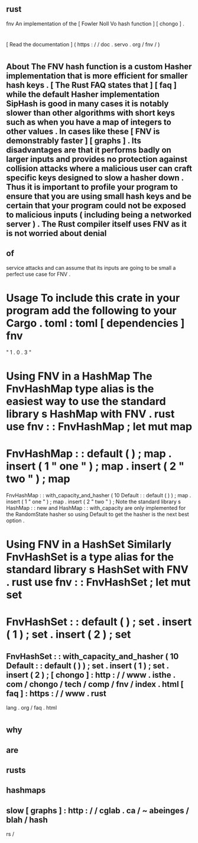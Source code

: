#
rust
-
fnv
An
implementation
of
the
[
Fowler
Noll
Vo
hash
function
]
[
chongo
]
.
#
#
#
[
Read
the
documentation
]
(
https
:
/
/
doc
.
servo
.
org
/
fnv
/
)
#
#
About
The
FNV
hash
function
is
a
custom
Hasher
implementation
that
is
more
efficient
for
smaller
hash
keys
.
[
The
Rust
FAQ
states
that
]
[
faq
]
while
the
default
Hasher
implementation
SipHash
is
good
in
many
cases
it
is
notably
slower
than
other
algorithms
with
short
keys
such
as
when
you
have
a
map
of
integers
to
other
values
.
In
cases
like
these
[
FNV
is
demonstrably
faster
]
[
graphs
]
.
Its
disadvantages
are
that
it
performs
badly
on
larger
inputs
and
provides
no
protection
against
collision
attacks
where
a
malicious
user
can
craft
specific
keys
designed
to
slow
a
hasher
down
.
Thus
it
is
important
to
profile
your
program
to
ensure
that
you
are
using
small
hash
keys
and
be
certain
that
your
program
could
not
be
exposed
to
malicious
inputs
(
including
being
a
networked
server
)
.
The
Rust
compiler
itself
uses
FNV
as
it
is
not
worried
about
denial
-
of
-
service
attacks
and
can
assume
that
its
inputs
are
going
to
be
small
a
perfect
use
case
for
FNV
.
#
#
Usage
To
include
this
crate
in
your
program
add
the
following
to
your
Cargo
.
toml
:
toml
[
dependencies
]
fnv
=
"
1
.
0
.
3
"
#
#
Using
FNV
in
a
HashMap
The
FnvHashMap
type
alias
is
the
easiest
way
to
use
the
standard
library
s
HashMap
with
FNV
.
rust
use
fnv
:
:
FnvHashMap
;
let
mut
map
=
FnvHashMap
:
:
default
(
)
;
map
.
insert
(
1
"
one
"
)
;
map
.
insert
(
2
"
two
"
)
;
map
=
FnvHashMap
:
:
with_capacity_and_hasher
(
10
Default
:
:
default
(
)
)
;
map
.
insert
(
1
"
one
"
)
;
map
.
insert
(
2
"
two
"
)
;
Note
the
standard
library
s
HashMap
:
:
new
and
HashMap
:
:
with_capacity
are
only
implemented
for
the
RandomState
hasher
so
using
Default
to
get
the
hasher
is
the
next
best
option
.
#
#
Using
FNV
in
a
HashSet
Similarly
FnvHashSet
is
a
type
alias
for
the
standard
library
s
HashSet
with
FNV
.
rust
use
fnv
:
:
FnvHashSet
;
let
mut
set
=
FnvHashSet
:
:
default
(
)
;
set
.
insert
(
1
)
;
set
.
insert
(
2
)
;
set
=
FnvHashSet
:
:
with_capacity_and_hasher
(
10
Default
:
:
default
(
)
)
;
set
.
insert
(
1
)
;
set
.
insert
(
2
)
;
[
chongo
]
:
http
:
/
/
www
.
isthe
.
com
/
chongo
/
tech
/
comp
/
fnv
/
index
.
html
[
faq
]
:
https
:
/
/
www
.
rust
-
lang
.
org
/
faq
.
html
#
why
-
are
-
rusts
-
hashmaps
-
slow
[
graphs
]
:
http
:
/
/
cglab
.
ca
/
~
abeinges
/
blah
/
hash
-
rs
/
